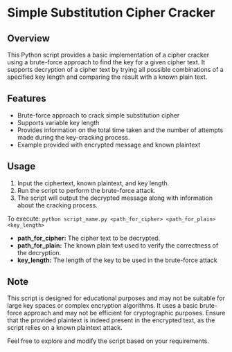 # Simple Substitution Cipher Cracker

## Overview
This Python script provides a basic implementation of a cipher cracker using a brute-force approach to find the key for a given cipher text. It supports decryption of a cipher text by trying all possible combinations of a specified key length and comparing the result with a known plain text.

## Features
- Brute-force approach to crack simple substitution cipher
- Supports variable key length
- Provides information on the total time taken and the number of attempts made during the key-cracking process.
- Example provided with encrypted message and known plaintext

## Usage
1. Input the ciphertext, known plaintext, and key length.
2. Run the script to perform the brute-force attack.
3. The script will output the decrypted message along with information about the cracking process.


To execute: ```python script_name.py <path_for_cipher> <path_for_plain> <key_length>```

 * **path_for_cipher:** The cipher text to be decrypted.
 * **path_for_plain:** The known plain text used to verify the correctness of the decryption.
 * **key_length:** The length of the key to be used in the brute-force attack


## Note

This script is designed for educational purposes and may not be suitable for large key spaces or complex encryption algorithms. It uses a basic brute-force approach and may not be efficient for cryptographic purposes.
Ensure that the provided plaintext is indeed present in the encrypted text, as the script relies on a known plaintext attack.

Feel free to explore and modify the script based on your requirements.

